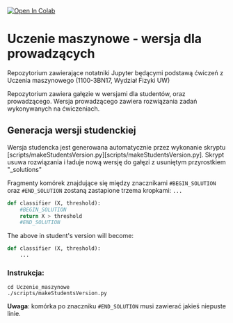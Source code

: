 [![Open In Colab](https://colab.research.google.com/assets/colab-badge.svg)](https://colab.research.google.com/github/akalinow/uczenie_maszynowe)


# Uczenie maszynowe - wersja dla prowadzących
Repozytorium zawierające notatniki Jupyter będącymi podstawą ćwiczeń z Uczenia maszynowego 
(1100-3BN17, Wydział Fizyki UW)

Repozytorium zawiera gałęzie w wersjami dla studentów, oraz prowadzącego.
Wersja prowadzącego zawiera rozwiązania zadań wykonywanych na ćwiczeniach.

## Generacja wersji studenckiej

Wersja studencka jest generowana automatycznie przez wykonanie skryptu
[scripts/makeStudentsVersion.py][scripts/makeStudentsVersion.py].
Skrypt usuwa rozwiązania i ładuje nową wersję do gałęzi z usuniętym przyrostkiem "_solutions"

Fragmenty komórek znajdujące się między znacznikami `#BEGIN_SOLUTION` oraz `#END_SOLUTION`
zostaną zastapione trzema kropkami: `...`

``` python
def classifier (X, threshold):
    #BEGIN_SOLUTION
    return X > threshold
    #END_SOLUTION
```

The above in student's version will become:
``` python
def classifier (X, threshold):
    ...
```

### Instrukcja:
```
cd Uczenie_maszynowe
./scripts/makeStudentsVersion.py
```

**Uwaga**: komórka po znaczniku ```#END_SOLUTION``` musi zawierać jakieś niepuste linie.

